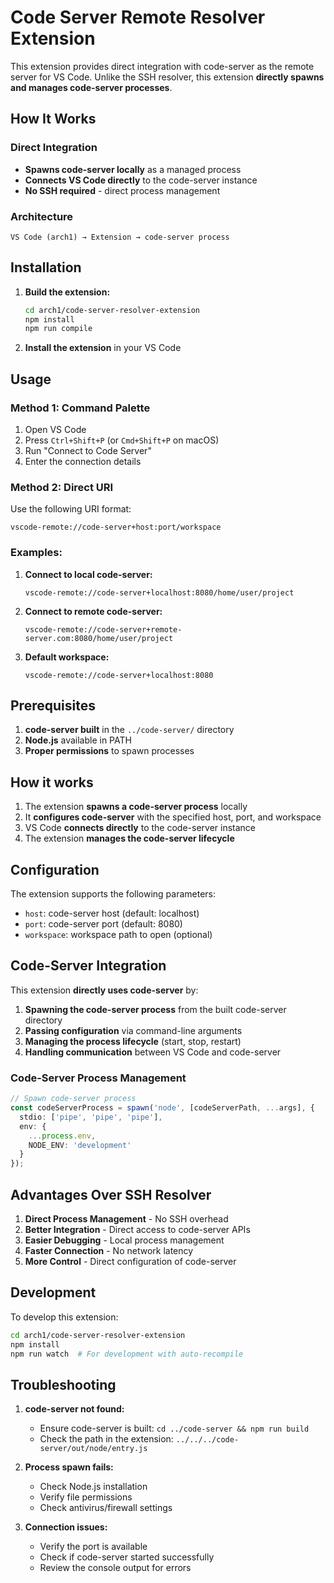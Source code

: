 # Code Server Remote Resolver Extension

This extension provides direct integration with code-server as the remote server for VS Code. Unlike the SSH resolver, this extension **directly spawns and manages code-server processes**.

## How It Works

### Direct Integration
- **Spawns code-server locally** as a managed process
- **Connects VS Code directly** to the code-server instance
- **No SSH required** - direct process management

### Architecture
```
VS Code (arch1) → Extension → code-server process
```

## Installation

1. **Build the extension:**
   ```bash
   cd arch1/code-server-resolver-extension
   npm install
   npm run compile
   ```

2. **Install the extension** in your VS Code

## Usage

### Method 1: Command Palette
1. Open VS Code
2. Press `Ctrl+Shift+P` (or `Cmd+Shift+P` on macOS)
3. Run "Connect to Code Server"
4. Enter the connection details

### Method 2: Direct URI
Use the following URI format:
```
vscode-remote://code-server+host:port/workspace
```

### Examples:

1. **Connect to local code-server:**
   ```
   vscode-remote://code-server+localhost:8080/home/user/project
   ```

2. **Connect to remote code-server:**
   ```
   vscode-remote://code-server+remote-server.com:8080/home/user/project
   ```

3. **Default workspace:**
   ```
   vscode-remote://code-server+localhost:8080
   ```

## Prerequisites

1. **code-server built** in the `../code-server/` directory
2. **Node.js** available in PATH
3. **Proper permissions** to spawn processes

## How it works

1. The extension **spawns a code-server process** locally
2. It **configures code-server** with the specified host, port, and workspace
3. VS Code **connects directly** to the code-server instance
4. The extension **manages the code-server lifecycle**

## Configuration

The extension supports the following parameters:
- `host`: code-server host (default: localhost)
- `port`: code-server port (default: 8080)
- `workspace`: workspace path to open (optional)

## Code-Server Integration

This extension **directly uses code-server** by:

1. **Spawning the code-server process** from the built code-server directory
2. **Passing configuration** via command-line arguments
3. **Managing the process lifecycle** (start, stop, restart)
4. **Handling communication** between VS Code and code-server

### Code-Server Process Management

```typescript
// Spawn code-server process
const codeServerProcess = spawn('node', [codeServerPath, ...args], {
  stdio: ['pipe', 'pipe', 'pipe'],
  env: {
    ...process.env,
    NODE_ENV: 'development'
  }
});
```

## Advantages Over SSH Resolver

1. **Direct Process Management** - No SSH overhead
2. **Better Integration** - Direct access to code-server APIs
3. **Easier Debugging** - Local process management
4. **Faster Connection** - No network latency
5. **More Control** - Direct configuration of code-server

## Development

To develop this extension:

```bash
cd arch1/code-server-resolver-extension
npm install
npm run watch  # For development with auto-recompile
```

## Troubleshooting

1. **code-server not found:**
   - Ensure code-server is built: `cd ../code-server && npm run build`
   - Check the path in the extension: `../../../code-server/out/node/entry.js`

2. **Process spawn fails:**
   - Check Node.js installation
   - Verify file permissions
   - Check antivirus/firewall settings

3. **Connection issues:**
   - Verify the port is available
   - Check if code-server started successfully
   - Review the console output for errors 
